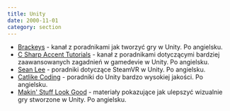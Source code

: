 ```yaml
---
title: Unity
date: 2000-11-01
category: section
---
```


*   [Brackeys](https://www.youtube.com/channel/UCYbK_tjZ2OrIZFBvU6CCMiA) - kanał z poradnikami jak tworzyć gry w Unity. Po angielsku.
*   [C Sharp Accent Tutorials](https://www.youtube.com/channel/UCq9_1E5HE4c_xmhzD3r7VMw) - kanał z poradnikami dotyczącymi bardziej zaawansowanych zagadnień w gamedevie w Unity. Po angielsku.
*   [Sean Lee](https://www.youtube.com/channel/UCvsXZOdBkr3fvW8Amt4pXRg) - poradniki dotyczące SteamVR w Unity. Po angielsku.
*   [Catlike Coding](http://catlikecoding.com/unity/tutorials/) - poradniki do Unity bardzo wysokiej jakości. Po angielsku.
*   [Makin' Stuff Look Good](https://www.youtube.com/channel/UCEklP9iLcpExB8vp_fWQseg) - materiały pokazujące jak ulepszyć wizualnie gry stworzone w Unity. Po angielsku.
